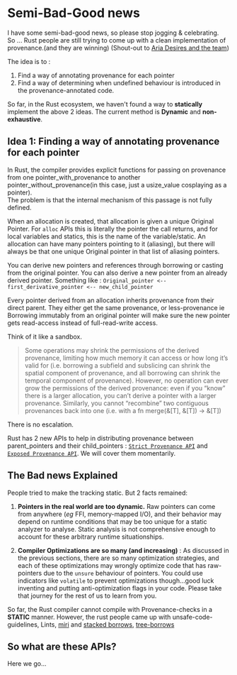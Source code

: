 # Semi-Bad-Good news

I have some semi-bad-good news, so please stop jogging & celebrating.  
So ... Rust people are still trying to come up with a clean implementation of provenance.(and they are winning) (Shout-out to [Aria Desires and the team](https://github.com/rust-lang/rust/issues/95228))  


The idea is to :
1. Find a way of annotating provenance for each pointer
2. Find a way of determining when undefined behaviour is introduced in the provenance-annotated code.  

So far, in the Rust ecosystem, we haven't found a way to **statically** implement the above 2 ideas. The current method is **Dynamic** and **non-exhaustive**.  

## Idea 1: Finding a way of annotating provenance for each pointer

In Rust, the compiler provides explicit functions for passing on provenance from one pointer_with_provenance to another pointer_without_provenance(in this case, just a usize_value cosplaying as a pointer).  
The problem is that the internal mechanism of this passage is not fully defined.  

When an allocation is created, that allocation is given a unique Original Pointer. For `alloc` APIs this is literally the pointer the call returns, and for local variables and statics, this is the name of the variable/static. An allocation can have many pointers pointing to it (aliasing), but there will always be that one unique Original pointer in that list of aliasing pointers.  

You can derive new pointers and references through borrowing or casting from the original pointer. You can also derive a new pointer from an already derived pointer. Something like : `Original_pointer <-- first_derivative_pointer <-- new_child_pointer`

Every pointer derived from an allocation inherits provenance from their direct parent. They either get the same provenance, or less-provenance ie Borrowing immutably from an original pointer will make sure the new pointer gets read-access instead of full-read-write access. 

Think of it like a sandbox.  
> Some operations may shrink the permissions of the derived provenance, limiting how much memory it can access or how long it’s valid for (i.e. borrowing a subfield and subslicing can shrink the spatial component of provenance, and all borrowing can shrink the temporal component of provenance). However, no operation can ever grow the permissions of the derived provenance: even if you “know” there is a larger allocation, you can’t derive a pointer with a larger provenance. Similarly, you cannot “recombine” two contiguous provenances back into one (i.e. with a fn merge(&[T], &[T]) -> &[T])

There is no escalation.  


Rust has 2 new APIs to help in distributing provenance between parent_pointers and their child_pointers : [`Strict Provenance API`](https://doc.rust-lang.org/stable/std/ptr/index.html#strict-provenance) and [`Exposed Provenance API`](https://doc.rust-lang.org/stable/std/ptr/index.html#exposed-provenance). We will cover them momentarily.  

## The Bad news Explained

People tried to make the tracking static. But 2 facts remained:
1. **Pointers in the real world are too dynamic.** Raw pointers can come from anywhere (*eg* FFI, memory-mapped I/O), and their behavior may depend on runtime conditions that may be too unique for a static analyzer to analyse. Static analysis is not comprehensive enough to account for these arbitrary runtime situationships.  

2. **Compiler Optimizations are so many (and increasing)** : As discussed in the previous sections, there are so many optimization strategies, and each of these optimizations may wrongly optimize code that has raw-pointers due to the `unsure` behaviour of pointers. You could use indicators like `volatile` to prevent optimizations though...good luck inventing and putting anti-optimization flags in your code. Please take that journey for the rest of us to learn from you.  

So far, the Rust compiler cannot compile with Provenance-checks in a **STATIC** manner. However, the rust people came up with  unsafe-code-guidelines, Lints, [miri](https://github.com/rust-lang/miri?tab=readme-ov-file) and [stacked borrows](https://plv.mpi-sws.org/rustbelt/stacked-borrows/), [tree-borrows](https://perso.crans.org/vanille/treebor/)  


## So what are these APIs?  

Here we go...